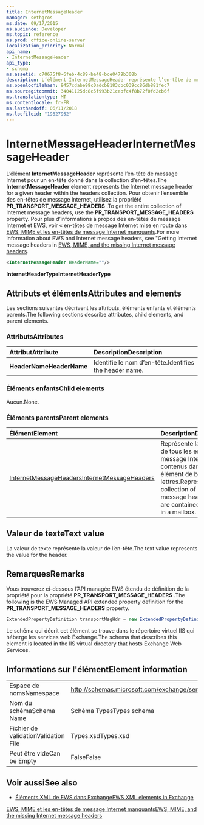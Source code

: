 ```yaml
---
title: InternetMessageHeader
manager: sethgros
ms.date: 09/17/2015
ms.audience: Developer
ms.topic: reference
ms.prod: office-online-server
localization_priority: Normal
api_name:
- InternetMessageHeader
api_type:
- schema
ms.assetid: c70675f8-6feb-4c89-ba48-bce0479b308b
description: L’élément InternetMessageHeader représente l’en-tête de message Internet pour un en-tête donné dans la collection d’en-têtes. Pour obtenir l’ensemble des en-têtes de message Internet, utilisez la propriété PR_TRANSPORT_MESSAGE_HEADERS. Pour plus d’informations sur les en-têtes de message Internet et EWS, en-têtes de message Internet seeGetting dans EWS, MIME et les en-têtes de message Internet manquants.
ms.openlocfilehash: 9457cdabe99c0adcb8183cbc039cc86db881fec7
ms.sourcegitcommit: 34041125dc8c5f993b21cebfc4f8b72f0fd2cb6f
ms.translationtype: MT
ms.contentlocale: fr-FR
ms.lasthandoff: 06/11/2018
ms.locfileid: "19827952"
---
```

# <a name="internetmessageheader"></a><span data-ttu-id="6d9b7-105">InternetMessageHeader</span><span class="sxs-lookup"><span data-stu-id="6d9b7-105">InternetMessageHeader</span></span>

<span data-ttu-id="6d9b7-106">L’élément **InternetMessageHeader** représente l’en-tête de message Internet pour un en-tête donné dans la collection d’en-têtes.</span><span class="sxs-lookup"><span data-stu-id="6d9b7-106">The **InternetMessageHeader** element represents the Internet message header for a given header within the headers collection.</span></span> <span data-ttu-id="6d9b7-107">Pour obtenir l’ensemble des en-têtes de message Internet, utilisez la propriété **PR_TRANSPORT_MESSAGE_HEADERS** .</span><span class="sxs-lookup"><span data-stu-id="6d9b7-107">To get the entire collection of Internet message headers, use the **PR_TRANSPORT_MESSAGE_HEADERS** property.</span></span> <span data-ttu-id="6d9b7-108">Pour plus d’informations à propos des en-têtes de message Internet et EWS, voir « en-têtes de message Internet mise en route dans [EWS, MIME et les en-têtes de message Internet manquants](http://msdn.microsoft.com/en-us/library/exchange/hh545614%28v=exchg.140%29.aspx).</span><span class="sxs-lookup"><span data-stu-id="6d9b7-108">For more information about EWS and Internet message headers, see "Getting Internet message headers in [EWS, MIME, and the missing Internet message headers](http://msdn.microsoft.com/en-us/library/exchange/hh545614%28v=exchg.140%29.aspx).</span></span>
  
```XML
<InternetMessageHeader HeaderName=""/>
```

 <span data-ttu-id="6d9b7-109">**InternetHeaderType**</span><span class="sxs-lookup"><span data-stu-id="6d9b7-109">**InternetHeaderType**</span></span>
## <a name="attributes-and-elements"></a><span data-ttu-id="6d9b7-110">Attributs et éléments</span><span class="sxs-lookup"><span data-stu-id="6d9b7-110">Attributes and elements</span></span>

<span data-ttu-id="6d9b7-111">Les sections suivantes décrivent les attributs, éléments enfants et éléments parents.</span><span class="sxs-lookup"><span data-stu-id="6d9b7-111">The following sections describe attributes, child elements, and parent elements.</span></span>
  
### <a name="attributes"></a><span data-ttu-id="6d9b7-112">Attributs</span><span class="sxs-lookup"><span data-stu-id="6d9b7-112">Attributes</span></span>

|<span data-ttu-id="6d9b7-113">**Attribut**</span><span class="sxs-lookup"><span data-stu-id="6d9b7-113">**Attribute**</span></span>|<span data-ttu-id="6d9b7-114">**Description**</span><span class="sxs-lookup"><span data-stu-id="6d9b7-114">**Description**</span></span>|
|:-----|:-----|
|<span data-ttu-id="6d9b7-115">**HeaderName**</span><span class="sxs-lookup"><span data-stu-id="6d9b7-115">**HeaderName**</span></span> <br/> |<span data-ttu-id="6d9b7-116">Identifie le nom d’en-tête.</span><span class="sxs-lookup"><span data-stu-id="6d9b7-116">Identifies the header name.</span></span>  <br/> |
   
### <a name="child-elements"></a><span data-ttu-id="6d9b7-117">Éléments enfants</span><span class="sxs-lookup"><span data-stu-id="6d9b7-117">Child elements</span></span>

<span data-ttu-id="6d9b7-118">Aucun.</span><span class="sxs-lookup"><span data-stu-id="6d9b7-118">None.</span></span>
  
### <a name="parent-elements"></a><span data-ttu-id="6d9b7-119">Éléments parents</span><span class="sxs-lookup"><span data-stu-id="6d9b7-119">Parent elements</span></span>

|<span data-ttu-id="6d9b7-120">**Élément**</span><span class="sxs-lookup"><span data-stu-id="6d9b7-120">**Element**</span></span>|<span data-ttu-id="6d9b7-121">**Description**</span><span class="sxs-lookup"><span data-stu-id="6d9b7-121">**Description**</span></span>|
|:-----|:-----|
|[<span data-ttu-id="6d9b7-122">InternetMessageHeaders</span><span class="sxs-lookup"><span data-stu-id="6d9b7-122">InternetMessageHeaders</span></span>](internetmessageheaders.md) <br/> |<span data-ttu-id="6d9b7-123">Représente la collection de tous les en-têtes de message Internet contenus dans un élément de boîte aux lettres.</span><span class="sxs-lookup"><span data-stu-id="6d9b7-123">Represents the collection of all Internet message headers that are contained in an item in a mailbox.</span></span>  <br/> |
   
## <a name="text-value"></a><span data-ttu-id="6d9b7-124">Valeur de texte</span><span class="sxs-lookup"><span data-stu-id="6d9b7-124">Text value</span></span>

<span data-ttu-id="6d9b7-125">La valeur de texte représente la valeur de l’en-tête.</span><span class="sxs-lookup"><span data-stu-id="6d9b7-125">The text value represents the value for the header.</span></span>
  
## <a name="remarks"></a><span data-ttu-id="6d9b7-126">Remarques</span><span class="sxs-lookup"><span data-stu-id="6d9b7-126">Remarks</span></span>

<span data-ttu-id="6d9b7-127">Vous trouverez ci-dessous l’API managée EWS étendu de définition de la propriété pour la propriété **PR_TRANSPORT_MESSAGE_HEADERS** .</span><span class="sxs-lookup"><span data-stu-id="6d9b7-127">The following is the EWS Managed API extended property definition for the **PR_TRANSPORT_MESSAGE_HEADERS** property.</span></span> 
  
```cs
ExtendedPropertyDefinition transportMsgHdr = new ExtendedPropertyDefinition(0x007D, MapiPropertyType.String);
```

<span data-ttu-id="6d9b7-128">Le schéma qui décrit cet élément se trouve dans le répertoire virtuel IIS qui héberge les services web Exchange.</span><span class="sxs-lookup"><span data-stu-id="6d9b7-128">The schema that describes this element is located in the IIS virtual directory that hosts Exchange Web Services.</span></span>
  
## <a name="element-information"></a><span data-ttu-id="6d9b7-129">Informations sur l'élément</span><span class="sxs-lookup"><span data-stu-id="6d9b7-129">Element information</span></span>

|||
|:-----|:-----|
|<span data-ttu-id="6d9b7-130">Espace de noms</span><span class="sxs-lookup"><span data-stu-id="6d9b7-130">Namespace</span></span>  <br/> |http://schemas.microsoft.com/exchange/services/2006/types  <br/> |
|<span data-ttu-id="6d9b7-131">Nom du schéma</span><span class="sxs-lookup"><span data-stu-id="6d9b7-131">Schema Name</span></span>  <br/> |<span data-ttu-id="6d9b7-132">Schéma Types</span><span class="sxs-lookup"><span data-stu-id="6d9b7-132">Types schema</span></span>  <br/> |
|<span data-ttu-id="6d9b7-133">Fichier de validation</span><span class="sxs-lookup"><span data-stu-id="6d9b7-133">Validation File</span></span>  <br/> |<span data-ttu-id="6d9b7-134">Types.xsd</span><span class="sxs-lookup"><span data-stu-id="6d9b7-134">Types.xsd</span></span>  <br/> |
|<span data-ttu-id="6d9b7-135">Peut être vide</span><span class="sxs-lookup"><span data-stu-id="6d9b7-135">Can be Empty</span></span>  <br/> |<span data-ttu-id="6d9b7-136">False</span><span class="sxs-lookup"><span data-stu-id="6d9b7-136">False</span></span>  <br/> |
   
## <a name="see-also"></a><span data-ttu-id="6d9b7-137">Voir aussi</span><span class="sxs-lookup"><span data-stu-id="6d9b7-137">See also</span></span>



- [<span data-ttu-id="6d9b7-138">Éléments XML de EWS dans Exchange</span><span class="sxs-lookup"><span data-stu-id="6d9b7-138">EWS XML elements in Exchange</span></span>](ews-xml-elements-in-exchange.md)


[<span data-ttu-id="6d9b7-139">EWS, MIME et les en-têtes de message Internet manquants</span><span class="sxs-lookup"><span data-stu-id="6d9b7-139">EWS, MIME, and the missing Internet message headers</span></span>](http://msdn.microsoft.com/en-us/library/exchange/hh545614%28v=exchg.140%29.aspx)

